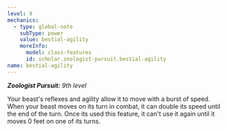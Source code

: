 ```yaml
---
level: 9
mechanics:
  - type: global-note
    subType: power
    value: bestial-agility
    moreInfo:
      model: class-features
      id: scholar.zoologist-pursuit.bestial-agility
name: bestial-agility
---
```

_**Zoologist Pursuit:** 9th level_
Your beast's reflexes and agility allow it to move with a burst of speed. When your beast moves on its turn in combat, it can double its speed until the end of the turn. Once its used this feature, it can't use it again until it moves 0 feet on one of its turns.